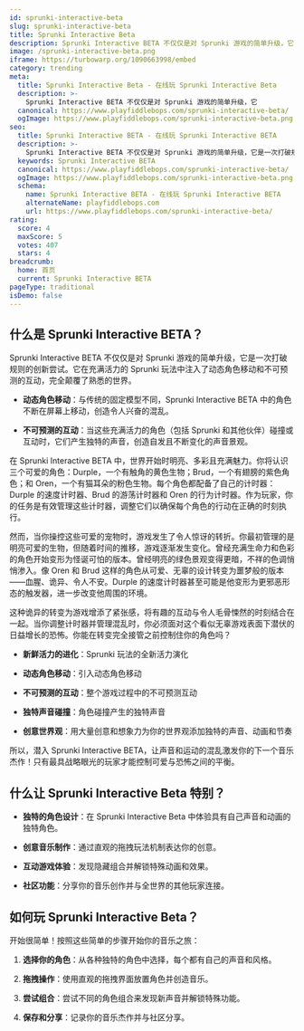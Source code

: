 ```yaml
---
id: sprunki-interactive-beta
slug: sprunki-interactive-beta
title: Sprunki Interactive Beta
description: Sprunki Interactive BETA 不仅仅是对 Sprunki 游戏的简单升级，它
image: /sprunki-interactive-beta.png
iframe: https://turbowarp.org/1090663998/embed
category: trending
meta:
  title: Sprunki Interactive Beta - 在线玩 Sprunki Interactive Beta
  description: >-
    Sprunki Interactive BETA 不仅仅是对 Sprunki 游戏的简单升级，它
  canonical: https://www.playfiddlebops.com/sprunki-interactive-beta/
  ogImage: https://www.playfiddlebops.com/sprunki-interactive-beta.png
seo:
  title: Sprunki Interactive BETA - 在线玩 Sprunki Interactive BETA
  description: >-
    Sprunki Interactive BETA 不仅仅是对 Sprunki 游戏的简单升级，它是一次打破规则的创新尝试。它在充满活力的 Sprunki 玩法中注入了动态角色移动和不可预测的互动，完全颠覆了熟悉的世界。
  keywords: Sprunki Interactive BETA
  canonical: https://www.playfiddlebops.com/sprunki-interactive-beta/
  ogImage: https://www.playfiddlebops.com/sprunki-interactive-beta.png
  schema:
    name: Sprunki Interactive BETA - 在线玩 Sprunki Interactive BETA
    alternateName: playfiddlebops.com
    url: https://www.playfiddlebops.com/sprunki-interactive-beta/
rating:
  score: 4
  maxScore: 5
  votes: 407
  stars: 4
breadcrumb:
  home: 首页
  current: Sprunki Interactive BETA
pageType: traditional
isDemo: false
---
```


## 什么是 Sprunki Interactive BETA？

Sprunki Interactive BETA 不仅仅是对 Sprunki 游戏的简单升级，它是一次打破规则的创新尝试。它在充满活力的 Sprunki 玩法中注入了动态角色移动和不可预测的互动，完全颠覆了熟悉的世界。

- **动态角色移动**：与传统的固定模型不同，Sprunki Interactive BETA 中的角色不断在屏幕上移动，创造令人兴奋的混乱。

- **不可预测的互动**：当这些充满活力的角色（包括 Sprunki 和其他伙伴）碰撞或互动时，它们产生独特的声音，创造自发且不断变化的声音景观。

在 Sprunki Interactive BETA 中，世界开始时明亮、多彩且充满魅力。你将认识三个可爱的角色：Durple，一个有触角的黄色生物；Brud，一个有翅膀的紫色角色；和 Oren，一个有猫耳朵的粉色生物。每个角色都配备了自己的计时器：Durple 的速度计时器、Brud 的游荡计时器和 Oren 的行为计时器。作为玩家，你的任务是有效管理这些计时器，调整它们以确保每个角色的行动在正确的时刻执行。

然而，当你操控这些可爱的宠物时，游戏发生了令人惊讶的转折。你最初管理的是明亮可爱的生物，但随着时间的推移，游戏逐渐发生变化。曾经充满生命力和色彩的角色开始变形为怪诞可怕的版本。曾经明亮的绿色景观变得更暗，不祥的色调悄悄渗入。像 Oren 和 Brud 这样的角色从可爱、无辜的设计转变为噩梦般的版本——血腥、诡异、令人不安。Durple 的速度计时器甚至可能是他变形为更邪恶形态的触发器，进一步改变他周围的环境。

这种诡异的转变为游戏增添了紧张感，将有趣的互动与令人毛骨悚然的时刻结合在一起。当你调整计时器并管理混乱时，你必须面对这个看似无辜游戏表面下潜伏的日益增长的恐怖。你能在转变完全接管之前控制住你的角色吗？

- **新鲜活力的进化**：Sprunki 玩法的全新活力演化

- **动态角色移动**：引入动态角色移动

- **不可预测的互动**：整个游戏过程中的不可预测互动

- **独特声音碰撞**：角色碰撞产生的独特声音

- **创意世界观**：用大量创意和想象力为你的世界观添加独特的声音、动画和节奏

所以，潜入 Sprunki Interactive BETA，让声音和运动的混乱激发你的下一个音乐杰作！只有最具战略眼光的玩家才能控制可爱与恐怖之间的平衡。

## 什么让 Sprunki Interactive Beta 特别？

- **独特的角色设计**：在 Sprunki Interactive Beta 中体验具有自己声音和动画的独特角色。

- **创意音乐制作**：通过直观的拖拽玩法机制表达你的创意。

- **互动游戏体验**：发现隐藏组合并解锁特殊动画和效果。

- **社区功能**：分享你的音乐创作并与全世界的其他玩家连接。

## 如何玩 Sprunki Interactive Beta？

开始很简单！按照这些简单的步骤开始你的音乐之旅：

1. **选择你的角色**：从各种独特的角色中选择，每个都有自己的声音和风格。

1. **拖拽操作**：使用直观的拖拽界面放置角色并创造音乐。

1. **尝试组合**：尝试不同的角色组合来发现新声音并解锁特殊功能。

1. **保存和分享**：记录你的音乐杰作并与社区分享。